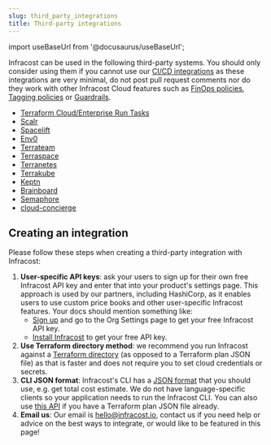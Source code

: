 ```yaml
---
slug: third_party_integrations
title: Third-party integrations
---
```


import useBaseUrl from '@docusaurus/useBaseUrl';

Infracost can be used in the following third-party systems. You should only consider using them if you cannot use our [CI/CD integrations](/docs/integrations/cicd/) as these integrations are very minimal, do not post pull request comments nor do they work with other Infracost Cloud features such as [FinOps policies](/docs/infracost_cloud/finops_policies/), [Tagging policies](/docs/infracost_cloud/tagging_policies/) or [Guardrails](/docs/infracost_cloud/guardrails/).

- [Terraform Cloud/Enterprise Run Tasks](/docs/integrations/terraform_cloud_enterprise/)
- [Scalr](https://docs.scalr.com/en/latest/cost_estimate.html)
- [Spacelift](https://docs.spacelift.io/vendors/terraform/infracost)
- [Env0](https://docs.env0.com/docs/cost-monitoring#cost-estimation)
- [Terrateam](https://docs.terrateam.io/integrations/infracost)
- [Terraspace](https://terraspace.cloud/docs/cloud/cost-estimation)
- [Terranetes](https://terranetes.appvia.io/terranetes-controller/admin/costs)
- [Terrakube](https://docs.terrakube.io/user-guide/cost-estimation)
- [Keptn](https://artifacthub.io/packages/keptn/keptn-integrations/infracost)
- [Brainboard](https://docs.brainboard.co/ci-cd-engine/supported-plugins#cost-estimation)
- [Semaphore](https://docs.semaphoreci.com/examples/estimating-cloud-costs-with-infracost/)
- [cloud-concierge](https://docs.cloudconcierge.io/how-it-works/pull-request-output#resource-cost-calculations)

## Creating an integration

Please follow these steps when creating a third-party integration with Infracost:
1. **User-specific API keys**: ask your users to sign up for their own free Infracost API key and enter that into your product's settings page. This approach is used by our partners, including HashiCorp, as it enables users to use custom price books and other user-specific Infracost features. Your docs should mention something like:
    - [Sign up](https://dashboard.infracost.io) and go to the Org Settings page to get your free Infracost API key.
    - [Install Infracost](/docs/#2-get-api-key) to get your free API key.
2. **Use Terraform directory method**: we recommend you run Infracost against a [Terraform directory](/docs/features/cli_commands/#option-1-terraform-directory) (as opposed to a Terraform plan JSON file) as that is faster and does not require you to set cloud credentials or secrets.
3. **CLI JSON format**: Infracost's CLI has a [JSON format](/docs/features/cli_commands/#examples) that you should use, e.g. get total cost estimate. We do not have language-specific clients so your application needs to run the Infracost CLI. You can also use [this API](/docs/integrations/infracost_api/) if you have a Terraform plan JSON file already.
4. **Email us**: Our email is [hello@infracost.io](mailto:hello@infracost.io), contact us if you need help or advice on the best ways to integrate, or would like to be featured in this page!
